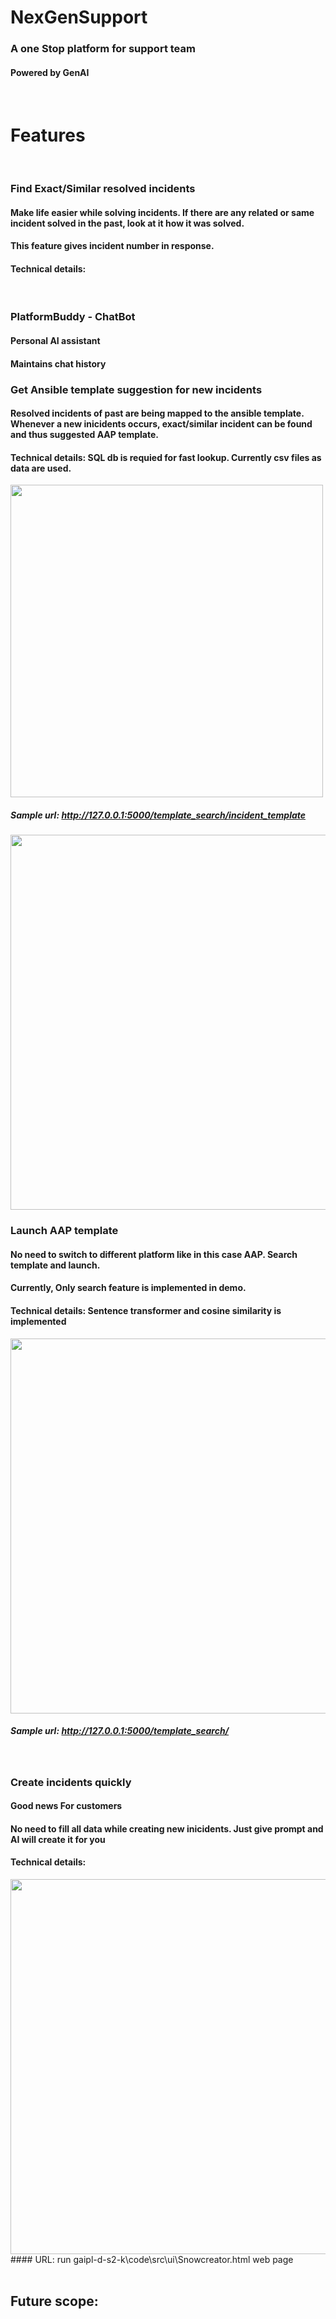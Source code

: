 # NexGenSupport
### A one Stop platform for support team
#### Powered by GenAI

<br/>

# Features

<br/>


### Find Exact/Similar resolved incidents
#### Make life easier while solving incidents. If there are any related or same incident solved in the past, look at it how it was solved.
#### This feature gives incident number in response.
#### Technical details:

<br/>

### PlatformBuddy - ChatBot
#### Personal AI assistant
#### Maintains chat history

### Get Ansible template suggestion for new incidents
#### Resolved incidents of past are being mapped to the ansible template. Whenever a new inicidents occurs, exact/similar incident can be found and thus suggested AAP template.
#### Technical details: SQL db is requied for fast lookup. Currently csv files as data are used.
<img src="https://github.com/user-attachments/assets/016b624f-6cbb-401d-9cc5-2c96462f94e7" width="500">

##### Sample url: http://127.0.0.1:5000/template_search/incident_template

<img src="https://github.com/user-attachments/assets/7a099dcf-58ce-47da-ad85-ed9544d72338" width="600">


<br/>

### Launch AAP template
#### No need to switch to different platform like in this case AAP. Search template and launch.
#### Currently, Only search feature is implemented in demo. 
#### Technical details: Sentence transformer and cosine similarity is implemented
<img src="https://github.com/user-attachments/assets/4e23b1d4-1ea6-4582-989f-ce4fa7554330" width="600">

##### Sample url: http://127.0.0.1:5000/template_search/


<br/>

### Create incidents quickly
#### Good news For customers
#### No need to fill all data while creating new inicidents. Just give prompt and AI will create it for you
#### Technical details: 

<img src="https://github.com/user-attachments/assets/3c159940-3bac-42a3-af1f-afeaacc47dac" width="600">
#### URL: run gaipl-d-s2-k\code\src\ui\Snowcreator.html web page


<br/>


<br/>

## Future scope:

## 







